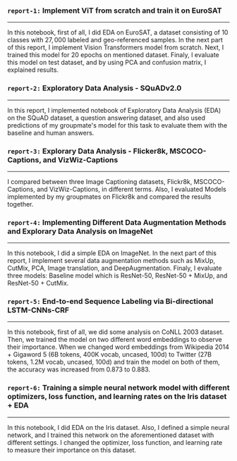 ### `report-1:` Implement ViT from scratch and train it on EuroSAT
-------

In this notebook, first of all, I did EDA on EuroSAT, a dataset consisting of $10$ classes with $27,000$ labeled and geo-referenced samples. In the next part of this report, I implement Vision Transformers model from scratch. Next, I trained this model for 20 epochs on mentioned dataset. Finaly, I evaluate this model on test dataset, and by using PCA and confusion matrix, I explained results.


### `report-2:` Exploratory Data Analysis - SQuADv2.0
-------

In this report, I implemented notebook of Exploratory Data Analysis (EDA) on the SQuAD dataset, a question answering dataset, and also used predictions of my groupmate's model for this task to evaluate them with the baseline and human answers.


### `report-3:` Explorary Data Analysis - Flicker8k, MSCOCO-Captions, and VizWiz-Captions
-------

I compared between three Image Captioning datasets, Flickr8k, MSCOCO-Captions, and VizWiz-Captions, in different terms.
Also, I evaluated Models implemented by my groupmates on Flickr8k and compared the results together.


### `report-4:` Implementing Different Data Augmentation Methods and Explorary Data Analysis on ImageNet
-------

In this notebook, I did a simple EDA on ImageNet. In the next part of this report, I implement several data augmentation methods such as MixUp, CutMix, PCA, Image translation, and DeepAugmentation. Finaly, I evaluate three models: Baseline model which is ResNet-50, ResNet-50 + MixUp, and ResNet-50 + CutMix.


### `report-5:` End-to-end Sequence Labeling via Bi-directional LSTM-CNNs-CRF
-------

In this notebook, first of all, we did some analysis on CoNLL 2003 dataset. Then, we trained the model on two different word embeddings to observe their importance. When we changed word embeddings from Wikipedia 2014 + Gigaword 5 (6B tokens, 400K vocab, uncased, 100d) to Twitter (27B tokens, 1.2M vocab, uncased, 100d) and train the model on both of them, the accuracy was increased from 0.873 to 0.883. 


### `report-6:` Training a simple neural network model with different optimizers, loss function, and learning rates on the Iris dataset + EDA
-------

In this notebook, I did EDA on the Iris dataset. Also, I defined a simple neural network, and I trained this network on the aforementioned dataset with different settings. I changed the optimizer, loss function, and learning rate to measure their importance on this dataset.